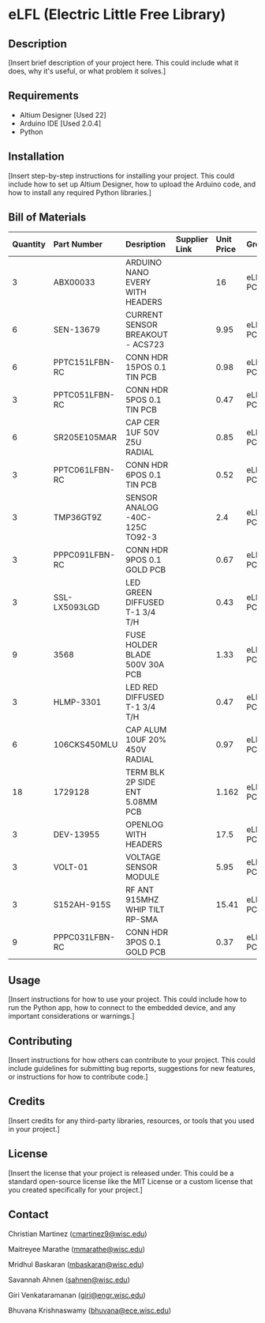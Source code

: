 # eLFL (Electric Little Free Library)

## Description

[Insert brief description of your project here. This could include what it does, why it's useful, or what problem it solves.]

## Requirements

- Altium Designer [Used 22]
- Arduino IDE [Used 2.0.4]
- Python

## Installation

[Insert step-by-step instructions for installing your project. This could include how to set up Altium Designer, how to upload the Arduino code, and how to install any required Python libraries.]

## Bill of Materials

|Quantity|Part Number|Desription|Supplier Link|Unit Price|Group|
|:----|:----|:----|:----|:----|:----|
|3|ABX00033|ARDUINO NANO EVERY WITH HEADERS| |16|eLFL PCB|
|6|SEN-13679|CURRENT SENSOR BREAKOUT - ACS723| |9.95|eLFL PCB|
|6|PPTC151LFBN-RC|CONN HDR 15POS 0.1 TIN PCB| |0.98|eLFL PCB|
|3|PPTC051LFBN-RC|CONN HDR 5POS 0.1 TIN PCB| |0.47|eLFL PCB|
|6|SR205E105MAR|CAP CER 1UF 50V Z5U RADIAL| |0.85|eLFL PCB|
|3|PPTC061LFBN-RC|CONN HDR 6POS 0.1 TIN PCB| |0.52|eLFL PCB|
|3|TMP36GT9Z|SENSOR ANALOG -40C-125C TO92-3| |2.4|eLFL PCB|
|3|PPPC091LFBN-RC|CONN HDR 9POS 0.1 GOLD PCB| |0.67|eLFL PCB|
|3|SSL-LX5093LGD|LED GREEN DIFFUSED T-1 3/4 T/H| |0.43|eLFL PCB|
|9|3568|FUSE HOLDER BLADE 500V 30A PCB| |1.33|eLFL PCB|
|3|HLMP-3301|LED RED DIFFUSED T-1 3/4 T/H| |0.47|eLFL PCB|
|6|106CKS450MLU|CAP ALUM 10UF 20% 450V RADIAL| |0.97|eLFL PCB|
|18|1729128|TERM BLK 2P SIDE ENT 5.08MM PCB| |1.162|eLFL PCB|
|3|DEV-13955|OPENLOG WITH HEADERS| |17.5|eLFL PCB|
|3|VOLT-01|VOLTAGE SENSOR MODULE| |5.95|eLFL PCB|
|3|S152AH-915S|RF ANT 915MHZ WHIP TILT RP-SMA| |15.41|eLFL PCB|
|9|PPPC031LFBN-RC|CONN HDR 3POS 0.1 GOLD PCB| |0.37|eLFL PCB|

## Usage

[Insert instructions for how to use your project. This could include how to run the Python app, how to connect to the embedded device, and any important considerations or warnings.]

## Contributing

[Insert instructions for how others can contribute to your project. This could include guidelines for submitting bug reports, suggestions for new features, or instructions for how to contribute code.]

## Credits

[Insert credits for any third-party libraries, resources, or tools that you used in your project.]

## License

[Insert the license that your project is released under. This could be a standard open-source license like the MIT License or a custom license that you created specifically for your project.]

## Contact

Christian Martinez (cmartinez9@wisc.edu)

Maitreyee Marathe (mmarathe@wisc.edu)

Mridhul Baskaran (mbaskaran@wisc.edu)

Savannah Ahnen (sahnen@wisc.edu)

Giri Venkataramanan (giri@engr.wisc.edu)

Bhuvana Krishnaswamy (bhuvana@ece.wisc.edu)


